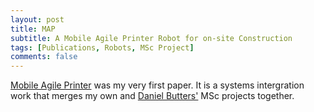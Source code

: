 ```yaml
---
layout: post
title: MAP
subtitle: A Mobile Agile Printer Robot for on-site Construction
tags: [Publications, Robots, MSc Project]
comments: false
---
```



[Mobile Agile Printer](https://ieeexplore.ieee.org/document/8593815) was my very first paper. It is a systems intergration work  that merges my own and [Daniel Butters'](https://www.linkedin.com/in/danielbutters/) MSc projects together.


